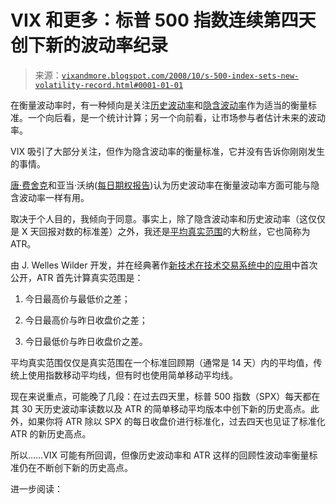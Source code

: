 <!--yml

类别：未分类

日期：2024-05-18 18:23:52

-->

# VIX 和更多：标普 500 指数连续第四天创下新的波动率纪录

> 来源：[`vixandmore.blogspot.com/2008/10/s-500-index-sets-new-volatility-record.html#0001-01-01`](http://vixandmore.blogspot.com/2008/10/s-500-index-sets-new-volatility-record.html#0001-01-01)

在衡量波动率时，有一种倾向是关注[历史波动率](http://vixandmore.blogspot.com/search/label/historical%20volatility)和[隐含波动率](http://vixandmore.blogspot.com/search/label/implied%20volatility)作为适当的衡量标准。一个向后看，是一个统计计算；另一个向前看，让市场参与者估计未来的波动率。

VIX 吸引了大部分关注，但作为隐含波动率的衡量标准，它并没有告诉你刚刚发生的事情。

[唐·费舍克](https://www.donfishback.com/blog/2008/10/01/is-sky-high-volatility-a-sign-of-a-market-bottom/)和亚当·沃纳([每日期权报告](http://adamsoptions.blogspot.com/2008/10/phish-back.html))认为历史波动率在衡量波动率方面可能与隐含波动率一样有用。

取决于个人目的，我倾向于同意。事实上，除了隐含波动率和历史波动率（这仅仅是 X 天回报对数的标准差）之外，我还是[平均真实范围](http://vixandmore.blogspot.com/search/label/average%20true%20range)的大粉丝，它也简称为 ATR。

由 J. Welles Wilder 开发，并在经典著作[新技术在技术交易系统中的应用](http://www.amazon.com/New-Concepts-Technical-Trading-Systems/dp/0894590278)中首次公开，ATR 首先计算真实范围是：

1.  今日最高价与最低价之差；

1.  今日最高价与昨日收盘价之差；

1.  今日最低价与昨日收盘价之差。

平均真实范围仅仅是真实范围在一个标准回顾期（通常是 14 天）内的平均值，传统上使用指数移动平均线，但有时也使用简单移动平均线。

现在来说重点，可能晚了几段：在过去四天里，标普 500 指数（SPX）每天都在其 30 天历史波动率读数以及 ATR 的简单移动平均版本中创下新的历史高点。此外，如果你将 ATR 除以 SPX 的每日收盘价进行标准化，过去四天也见证了标准化 ATR 的新历史高点。

所以……VIX 可能有所回调，但像历史波动率和 ATR 这样的回顾性波动率衡量标准仍在不断创下新的历史高点。

进一步阅读：
